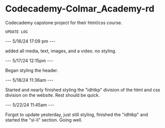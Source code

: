 # Codecademy-Colmar_Academy-rd

Codecademy capstone project for their html/css course. 


    UPDATE LOG
    
--- 5/16/24 17:09 pm ---

added all media, text, images, and a video. no styling. 

--- 5/17/24 12:15pm ---

Began styling the header.

--- 5/18/24 11:36am ---

Started and nearly finished styling the "idhtkp" division of the html and css division on the website. Rest should be quick.

--- 5/22/24 11:45am ---

Forgot to update yesterday, just still styling, finished the "idhtkp" and started the "sl-li" section. Going well. 